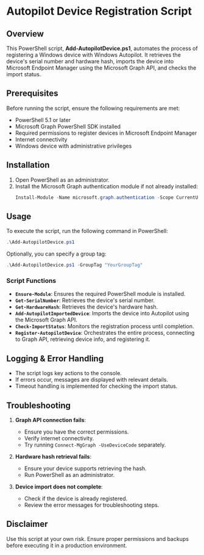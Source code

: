 # Autopilot Device Registration Script

## Overview
This PowerShell script, **Add-AutopilotDevice.ps1**, automates the process of registering a Windows device with Windows Autopilot. It retrieves the device's serial number and hardware hash, imports the device into Microsoft Endpoint Manager using the Microsoft Graph API, and checks the import status.

## Prerequisites
Before running the script, ensure the following requirements are met:
- PowerShell 5.1 or later
- Microsoft Graph PowerShell SDK installed
- Required permissions to register devices in Microsoft Endpoint Manager
- Internet connectivity
- Windows device with administrative privileges

## Installation
1. Open PowerShell as an administrator.
2. Install the Microsoft Graph authentication module if not already installed:
   ```powershell
   Install-Module -Name microsoft.graph.authentication -Scope CurrentUser -Force
   ```

## Usage
To execute the script, run the following command in PowerShell:

```powershell
.\Add-AutopilotDevice.ps1
```

Optionally, you can specify a group tag:
```powershell
.\Add-AutopilotDevice.ps1 -GroupTag "YourGroupTag"
```

### Script Functions
- **`Ensure-Module`**: Ensures the required PowerShell module is installed.
- **`Get-SerialNumber`**: Retrieves the device's serial number.
- **`Get-HardwareHash`**: Retrieves the device's hardware hash.
- **`Add-AutopilotImportedDevice`**: Imports the device into Autopilot using the Microsoft Graph API.
- **`Check-ImportStatus`**: Monitors the registration process until completion.
- **`Register-AutopilotDevice`**: Orchestrates the entire process, connecting to Graph API, retrieving device info, and registering it.

## Logging & Error Handling
- The script logs key actions to the console.
- If errors occur, messages are displayed with relevant details.
- Timeout handling is implemented for checking the import status.

## Troubleshooting
1. **Graph API connection fails**:
   - Ensure you have the correct permissions.
   - Verify internet connectivity.
   - Try running `Connect-MgGraph -UseDeviceCode` separately.

2. **Hardware hash retrieval fails**:
   - Ensure your device supports retrieving the hash.
   - Run PowerShell as an administrator.

3. **Device import does not complete**:
   - Check if the device is already registered.
   - Review the error messages for troubleshooting steps.

## Disclaimer
Use this script at your own risk. Ensure proper permissions and backups before executing it in a production environment.

